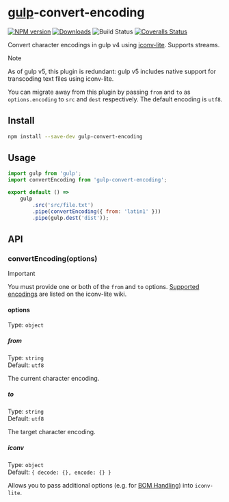 # [gulp](http://gulpjs.com)-convert-encoding

[![NPM version][npm-image]][npm-url] [![Downloads][downloads-image]][npm-url] ![Build Status][ci-image] [![Coveralls Status][coveralls-image]][coveralls-url]

Convert character encodings in gulp v4 using [iconv-lite](https://github.com/ashtuchkin/iconv-lite). Supports streams.

> [!NOTE]
> As of gulp v5, this plugin is redundant: gulp v5 includes native support for transcoding text files using iconv-lite.
>
> You can migrate away from this plugin by passing `from` and `to` as `options.encoding` to `src` and `dest` respectively. The default encoding is `utf8`.

## Install

```sh
npm install --save-dev gulp-convert-encoding
```

## Usage

```js
import gulp from 'gulp';
import convertEncoding from 'gulp-convert-encoding';

export default () =>
	gulp
		.src('src/file.txt')
		.pipe(convertEncoding({ from: 'latin1' }))
		.pipe(gulp.dest('dist'));
```

## API

### convertEncoding(options)

> [!IMPORTANT]
> You must provide one or both of the `from` and `to` options.
> [Supported encodings](https://github.com/ashtuchkin/iconv-lite/wiki/Supported-Encodings) are listed on the iconv-lite wiki.

#### options

Type: `object`

##### from

Type: `string`  
Default: `utf8`

The current character encoding.

##### to

Type: `string`  
Default: `utf8`

The target character encoding.

##### iconv

Type: `object`  
Default: `{ decode: {}, encode: {} }`

Allows you to pass additional options (e.g. for [BOM Handling](https://github.com/ashtuchkin/iconv-lite#bom-handling)) into `iconv-lite`.

<!-- prettier-ignore-start -->
[npm-url]: https://www.npmjs.com/package/gulp-convert-encoding
[npm-image]: https://img.shields.io/npm/v/gulp-convert-encoding.svg?style=flat-square
[downloads-image]: https://img.shields.io/npm/dm/gulp-convert-encoding.svg?style=flat-square

[ci-image]: https://img.shields.io/github/actions/workflow/status/heldinz/gulp-convert-encoding/main.yml?branch=main&style=flat-square

[coveralls-url]: https://coveralls.io/r/heldinz/gulp-convert-encoding?branch=main
[coveralls-image]: https://img.shields.io/coverallsCoverage/github/heldinz/gulp-convert-encoding?branch=main&style=flat-square
<!-- prettier-ignore-end -->
